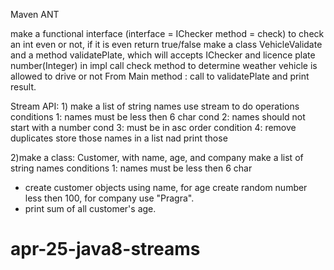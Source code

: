 Maven
ANT

make a functional interface (interface = IChecker method = check) to check an int even or not, 
    if it is even return true/false
make a class VehicleValidate and a method validatePlate, 
    which will accepts IChecker and licence plate number(Integer)
    in impl call check method to determine weather vehicle is allowed to drive or not
From Main method : call to validatePlate and print result.
    
Stream API:
1) 
make a list of string names
use stream to do operations
conditions 1: names must be less then 6 char
cond 2: names should not start with a number
cond 3: must be in asc order
condition 4: remove duplicates
store those names in a list nad print those

2)make a class: Customer, with name, age, and company
make a list of string names
conditions 1: names must be less then 6 char
- create customer objects using name, for age create random number less then 100, for company use "Pragra".
- print sum of all customer's age.



# apr-25-java8-streams
